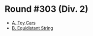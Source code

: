 # Round #303 (Div. 2)

* [A. Toy Cars][]
* [B. Equidistant String][]

[A. Toy Cars]:           http://codeforces.com/problemset/problem/545/A
[B. Equidistant String]: http://codeforces.com/contest/545/problem/B

